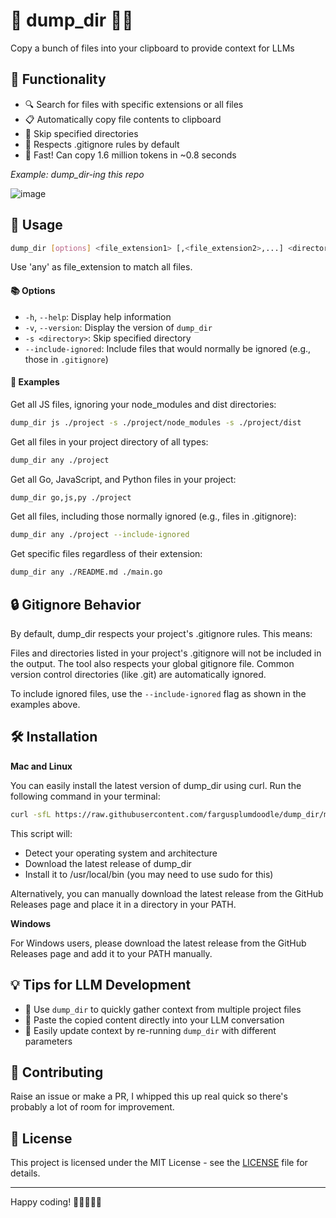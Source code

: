 # 🚀 dump_dir 📂✨

Copy a bunch of files into your clipboard to provide context for LLMs

## 🌟 Functionality

- 🔍 Search for files with specific extensions or all files
- 📋 Automatically copy file contents to clipboard
- 🚫 Skip specified directories
- 📝 Respects .gitignore rules by default
- 🚀 Fast! Can copy 1.6 million tokens in ~0.8 seconds

_Example: dump_dir-ing this repo_

![image](https://github.com/user-attachments/assets/ae8bc680-8da0-4f50-9092-6b6f89a2a9ad)

## 🚀 Usage


```bash
dump_dir [options] <file_extension1> [,<file_extension2>,...] <directory1> [directory2] ... [-s <skip_directory1>] [-s <skip_directory2>] ... [--include-ignored]
```

Use 'any' as file_extension to match all files.


#### 📚 Options

- `-h`, `--help`: Display help information
- `-v`, `--version`: Display the version of `dump_dir`
- `-s <directory>`: Skip specified directory
- `--include-ignored`: Include files that would normally be ignored (e.g., those in `.gitignore`)

#### 📑 Examples

Get all JS files, ignoring your node_modules and dist directories:
```bash
dump_dir js ./project -s ./project/node_modules -s ./project/dist
```
Get all files in your project directory of all types:
```bash
dump_dir any ./project
````
Get all Go, JavaScript, and Python files in your project:
```bash
dump_dir go,js,py ./project
```
Get all files, including those normally ignored (e.g., files in .gitignore):
```bash
dump_dir any ./project --include-ignored
```
Get specific files regardless of their extension:
```bash
dump_dir any ./README.md ./main.go
```

## 🔒 Gitignore Behavior
By default, dump_dir respects your project's .gitignore rules. This means:

Files and directories listed in your project's .gitignore will not be included in the output.
The tool also respects your global gitignore file.
Common version control directories (like .git) are automatically ignored.

To include ignored files, use the `--include-ignored` flag as shown in the examples above.

## 🛠️ Installation

**Mac and Linux**

You can easily install the latest version of dump_dir using curl. Run the following command in your terminal:
```bash
curl -sfL https://raw.githubusercontent.com/fargusplumdoodle/dump_dir/main/install.sh | sh
```

This script will:
- Detect your operating system and architecture
- Download the latest release of dump_dir
- Install it to /usr/local/bin (you may need to use sudo for this)

Alternatively, you can manually download the latest release from the GitHub Releases page and place it in a directory in your PATH.

**Windows**

For Windows users, please download the latest release from the GitHub Releases page and add it to your PATH manually.

## 💡 Tips for LLM Development

- 📁 Use `dump_dir` to quickly gather context from multiple project files
- 🧠 Paste the copied content directly into your LLM conversation
- 🔄 Easily update context by re-running `dump_dir` with different parameters

## 🤝 Contributing

Raise an issue or make a PR, I whipped this up real quick so there's probably a lot of room for improvement.

## 📜 License

This project is licensed under the MIT License - see the [LICENSE](LICENSE) file for details.


---------------------------------------------

Happy coding! 🎉👨‍💻👩‍💻